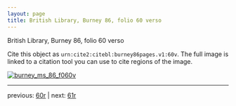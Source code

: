 ```yaml
---
layout: page
title: British Library, Burney 86, folio 60 verso
---
```


British Library, Burney 86, folio 60 verso

Cite this object as `urn:cite2:citebl:burney86pages.v1:60v`.  The full image is linked to a citation tool you can use to cite regions of the image.

[![burney_ms_86_f060v](http://www.homermultitext.org/iipsrv?IIIF=/project/homer/pyramidal/deepzoom/citebl/burney86imgs/v1/burney_ms_86_f060v.tif/full/800,/0/default.jpg)](http://www.homermultitext.org/ict2/?urn=urn:cite2:citebl:burney86imgs.v1:burney_ms_86_f060v) 

---

previous:  [60r](../60r/) | next: [61r](../61r/)